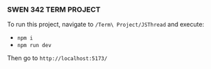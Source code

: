 ### SWEN 342 TERM PROJECT

To run this project, navigate to `/Term\ Project/JSThread` and execute:
 - `npm i`
 - `npm run dev`

Then go to `http://localhost:5173/`
